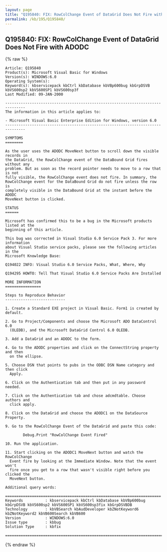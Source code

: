 ```yaml
---
layout: page
title: "Q195840: FIX: RowColChange Event of DataGrid Does Not Fire with ADODC"
permalink: /kb/195/Q195840/
---
```


## Q195840: FIX: RowColChange Event of DataGrid Does Not Fire with ADODC

{% raw %}

	Article: Q195840
	Product(s): Microsoft Visual Basic for Windows
	Version(s): WINDOWS:6.0
	Operating System(s): 
	Keyword(s): kbservicepack kbCtrl kbDatabase kbVBp600bug kbGrpDSVB kbVS600sp2 kbVS600SP1 kbVS600sp3f
	Last Modified: 09-JAN-2000
	
	-------------------------------------------------------------------------------
	The information in this article applies to:
	
	- Microsoft Visual Basic Enterprise Edition for Windows, version 6.0 
	-------------------------------------------------------------------------------
	
	SYMPTOMS
	========
	
	As the user uses the ADODC MoveNext button to scroll down the visible records in
	the DataGrid, the RowColChange event of the DataBound Grid fires without any
	problem. But as soon as the record pointer needs to move to a row that is not
	fully visible, the RowColChange event does not fire. In summary, the
	RowColChange event for the DataBound Grid do not fire unless the row is
	completely visible in the DataBound Grid at the instant before the ADODC
	MoveNext button is clicked.
	
	STATUS
	======
	
	Microsoft has confirmed this to be a bug in the Microsoft products listed at the
	beginning of this article.
	
	This bug was corrected in Visual Studio 6.0 Service Pack 3. For more information
	about Visual Studio service packs, please see the following articles in the
	Microsoft Knowledge Base:
	
	Q194022 INFO: Visual Studio 6.0 Service Packs, What, Where, Why
	
	Q194295 HOWTO: Tell That Visual Studio 6.0 Service Packs Are Installed
	
	MORE INFORMATION
	================
	
	Steps to Reproduce Behavior
	---------------------------
	
	1. Create a Standard EXE project in Visual Basic. Form1 is created by default.
	
	2. Go to Project/Components and choose the Microsoft ADO DataControl 6.0
	  (OLEDB), and the Microsoft DataGrid Control 6.0 OLEDB.
	
	3. Add a DataGrid and an ADODC to the form.
	
	4. Go to the ADODC properties and click on the ConnectString property and then
	  on the ellipse.
	
	5. Choose DSN that points to pubs in the ODBC DSN Name category and then click
	  Apply.
	
	6. Click on the Authentication tab and then put in any password needed.
	
	7. Click on the Authentication tab and chose adcmdtable. Choose authors and
	  click apply.
	
	8. Click on the DataGrid and choose the ADODC1 on the DataSource Property.
	
	9. Go to the RowColChange Event of the DataGrid and paste this code:
	
	        Debug.Print "RowColChange Event Fired"
	
	10. Run the application.
	
	11. Start clicking on the ADODC1 MoveNext button and watch the RowColChange
	  Event fire by looking at the Immediate Window. Note that the event won't
	  fire once you get to a row that wasn't visible right before you clicked the
	  MoveNext button.
	
	Additional query words:
	
	======================================================================
	Keywords          : kbservicepack kbCtrl kbDatabase kbVBp600bug kbGrpDSVB kbVS600sp2 kbVS600SP1 kbVS600sp3fix kbGrpDSVBDB 
	Technology        : kbVBSearch kbAudDeveloper kbZNotKeyword6 kbZNotKeyword2 kbVB600Search kbVB600
	Version           : WINDOWS:6.0
	Issue type        : kbbug
	Solution Type     : kbfix
	
	=============================================================================
	

{% endraw %}
